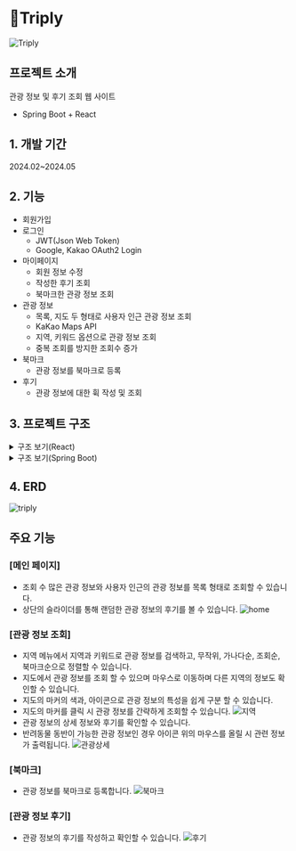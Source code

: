 # 🧳Triply
![Triply](https://github.com/HMisu/Triply_Boot/assets/37448404/d6d70365-7e6b-41e6-94f3-feb228847cea)


## 프로젝트 소개
관광 정보 및 후기 조회 웹 사이트
- Spring Boot + React
## 1. 개발 기간
2024.02~2024.05
## 2. 기능
- 회원가입
- 로그인
  - JWT(Json Web Token)
  - Google, Kakao OAuth2 Login
- 마이페이지
  - 회원 정보 수정
  - 작성한 후기 조회
  - 북마크한 관광 정보 조회
- 관광 정보
  - 목록, 지도 두 형태로 사용자 인근 관광 정보 조회
  - KaKao Maps API
  - 지역, 키워드 옵션으로 관광 정보 조회
  - 중복 조회를 방지한 조회수 증가
- 북마크
  - 관광 정보를 북마크로 등록
- 후기
  - 관광 정보에 대한 휙 작성 및 조회
## 3. 프로젝트 구조
<details>
<summary>구조 보기(React)</summary>

```
Triply
├─.idea
├─node_modules
├─public
│  └─assets
│      ├─assets
│      │  ├─icons
│      │  └─temp
│      ├─icons
│      └─temp
└─src
    ├─apis
    ├─components
    │  ├─community
    │  ├─recruitment
    │  ├─review
    │  ├─travel
    │  ├─ui
    │  │  ├─button
    │  │  ├─layout
    │  │  └─lnput
    │  └─user
    ├─pages
    │  ├─alarm
    │  ├─chat
    │  ├─community
    │  ├─recruitment
    │  ├─review
    │  ├─sample
    │  ├─search
    │  ├─sign
    │  ├─travel
    │  └─user
    ├─scss
    │  ├─components
    │  ├─pages
    │  │  ├─alarm
    │  │  ├─chat
    │  │  ├─community
    │  │  ├─search
    │  │  ├─sign
    │  │  ├─travel
    │  │  └─user
    │  ├─recruitment
    │  ├─review
    │  └─ui
    ├─slices
    ├─store
    └─util
```
</details>
<details>
<summary>구조 보기(Spring Boot)</summary>

```
Triply
├─ .gitignore
├─ build.gradle
├─ gradlew
├─ gradlew.bat
├─ settings.gradle
└─src
    ├─main
       ├─generated
       │  └─com
       │      └─bit
       │          └─nc4_final_project
       │              └─entity
       │                  ├─board
       │                  ├─chat
       │                  ├─community
       │                  └─travel
       ├─java
          └─com
              └─bit
                  └─nc4_final_project
                      ├─api
                      ├─common
                      ├─configuration
                      │  └─chat
                      ├─controller
                      │  ├─chat
                      │  ├─community
                      │  └─travel
                      ├─converter
                      ├─document
                      │  ├─chat
                      │  ├─travel
                      │  └─user
                      ├─dto
                      │  ├─board
                      │  ├─chat
                      │  ├─community
                      │  ├─friend
                      │  ├─recruitment
                      │  ├─report
                      │  ├─review
                      │  ├─search
                      │  ├─travel
                      │  └─user
                      ├─entity
                      │  ├─board
                      │  ├─chat
                      │  ├─community
                      │  └─travel
                      ├─factory
                      │  └─travel
                      │      └─impl
                      ├─jwt
                      ├─repository
                      │  ├─board
                      │  ├─chat
                      │  │  └─impl
                      │  ├─chatroom
                      │  ├─community
                      │  ├─friend
                      │  ├─recruitment
                      │  │  └─impl
                      │  ├─report
                      │  ├─review
                      │  │  └─impl
                      │  ├─travel
                      │  │  └─mongo
                      │  │      └─impl
                      │  └─user
                      │      └─area
                      └─service
                          ├─board
                          │  └─impl
                          ├─chat
                          │  └─impl
                          ├─community
                          │  └─impl
                          ├─friend
                          │  └─impl
                          ├─recruitment
                          │  └─impl
                          ├─report
                          │  └─impl
                          ├─review
                          │  └─impl
                          ├─taravel
                          │  └─impl
                          └─user
                              └─impl
```
</details>


## 4. ERD
![triply](https://github.com/HMisu/Triply_Boot/assets/37448404/80f4e9ad-82cf-48c5-a95b-1c017e43a04c)


## 주요 기능
### [메인 페이지]
- 조회 수 많은 관광 정보와 사용자 인근의 관광 정보를 목록 형태로 조회할 수 있습니다.
- 상단의 슬라이더를 통해 랜덤한 관광 정보의 후기를 볼 수 있습니다.
![home](https://github.com/HMisu/Triply_Boot/assets/37448404/b86c589e-b071-48c8-a961-c12d86e9f67a)

### [관광 정보 조회]
- 지역 메뉴에서 지역과 키워드로 관광 정보를 검색하고, 무작위, 가나다순, 조회순, 북마크순으로 정렬할 수 있습니다.
- 지도에서 관광 정보를 조회 할 수 있으며 마우스로 이동하며 다른 지역의 정보도 확인할 수 있습니다.
- 지도의 마커의 색과, 아이콘으로 관광 정보의 특성을 쉽게 구분 할 수 있습니다.
- 지도의 마커를 클릭 시 관광 정보를 간략하게 조회할 수 있습니다.
![지역](https://github.com/HMisu/Triply_Boot/assets/37448404/d3eacf68-c6a9-49a0-b2ce-f2ae5eedd3f3)
- 관광 정보의 상세 정보와 후기를 확인할 수 있습니다.
- 반려동물 동반이 가능한 관광 정보인 경우 아이콘 위의 마우스를 올릴 시 관련 정보가 출력됩니다.
![관광상세](https://github.com/HMisu/Triply_Boot/assets/37448404/358953a3-3404-4ccc-9791-1edeff91ed87)

### [북마크]
- 관광 정보를 북마크로 등록합니다.
![북마크](https://github.com/HMisu/Triply_Boot/assets/37448404/ec6b05f1-a06c-46fc-9933-52d4f2dd1f3e)

### [관광 정보 후기]
- 관광 정보의 후기를 작성하고 확인할 수 있습니다.
![후기](https://github.com/HMisu/Triply_Boot/assets/37448404/7f468420-c8ba-46b9-8865-73f1feeb364e)
